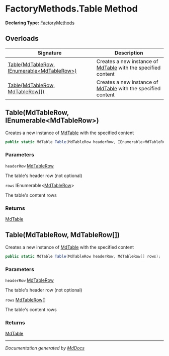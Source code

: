 ﻿# FactoryMethods.Table Method

**Declaring Type:** [FactoryMethods](../index.md)

## Overloads

| Signature                                                                              | Description                                                                            |
| -------------------------------------------------------------------------------------- | -------------------------------------------------------------------------------------- |
| [Table(MdTableRow, IEnumerable\<MdTableRow\>)](#tablemdtablerow-ienumerablemdtablerow) | Creates a new instance of [MdTable](../../MdTable/index.md) with the specified content |
| [Table(MdTableRow, MdTableRow\[\])](#tablemdtablerow-mdtablerow)                       | Creates a new instance of [MdTable](../../MdTable/index.md) with the specified content |

## Table(MdTableRow, IEnumerable\<MdTableRow\>)

Creates a new instance of [MdTable](../../MdTable/index.md) with the specified content

```csharp
public static MdTable Table(MdTableRow headerRow, IEnumerable<MdTableRow> rows);
```

### Parameters

`headerRow`  [MdTableRow](../../MdTableRow/index.md)

The table's header row (not optional)

`rows`  IEnumerable\<[MdTableRow](../../MdTableRow/index.md)\>

The table's content rows

### Returns

[MdTable](../../MdTable/index.md)

## Table(MdTableRow, MdTableRow\[\])

Creates a new instance of [MdTable](../../MdTable/index.md) with the specified content

```csharp
public static MdTable Table(MdTableRow headerRow, MdTableRow[] rows);
```

### Parameters

`headerRow`  [MdTableRow](../../MdTableRow/index.md)

The table's header row (not optional)

`rows`  [MdTableRow](../../MdTableRow/index.md)\[\]

The table's content rows

### Returns

[MdTable](../../MdTable/index.md)

___

*Documentation generated by [MdDocs](https://github.com/ap0llo/mddocs)*
